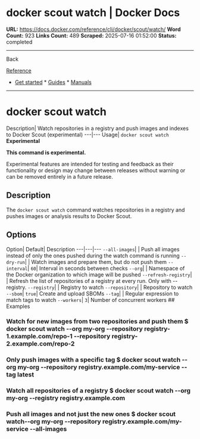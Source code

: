 # docker scout watch | Docker Docs

**URL:** https://docs.docker.com/reference/cli/docker/scout/watch/
**Word Count:** 923
**Links Count:** 489
**Scraped:** 2025-07-16 01:52:00
**Status:** completed

---

Back

[Reference](https://docs.docker.com/reference/)

  * [Get started](https://docs.docker.com/get-started/)   * [Guides](https://docs.docker.com/guides/)   * [Manuals](https://docs.docker.com/manuals/)

* * *

# docker scout watch

Description| Watch repositories in a registry and push images and indexes to Docker Scout \(experimental\)   ---|---   Usage| `docker scout watch`      **Experimental**

**This command is experimental.**

Experimental features are intended for testing and feedback as their functionality or design may change between releases without warning or can be removed entirely in a future release.

## Description

The `docker scout watch` command watches repositories in a registry and pushes images or analysis results to Docker Scout.

## Options

Option| Default| Description   ---|---|---   `--all-images`| | Push all images instead of only the ones pushed during the watch command is running      `--dry-run`| | Watch images and prepare them, but do not push them   `--interval`| `60`| Interval in seconds between checks   `--org`| | Namespace of the Docker organization to which image will be pushed   `--refresh-registry`| | Refresh the list of repositories of a registry at every run. Only with --registry.      `--registry`| | Registry to watch   `--repository`| | Repository to watch   `--sbom`| `true`| Create and upload SBOMs   `--tag`| | Regular expression to match tags to watch   `--workers`| `3`| Number of concurrent workers      ## Examples

### Watch for new images from two repositories and push them               $ docker scout watch --org my-org --repository registry-1.example.com/repo-1 --repository registry-2.example.com/repo-2     

### Only push images with a specific tag               $ docker scout watch --org my-org --repository registry.example.com/my-service --tag latest     

### Watch all repositories of a registry               $ docker scout watch --org my-org --registry registry.example.com     

### Push all images and not just the new ones               $ docker scout watch--org my-org --repository registry.example.com/my-service --all-images